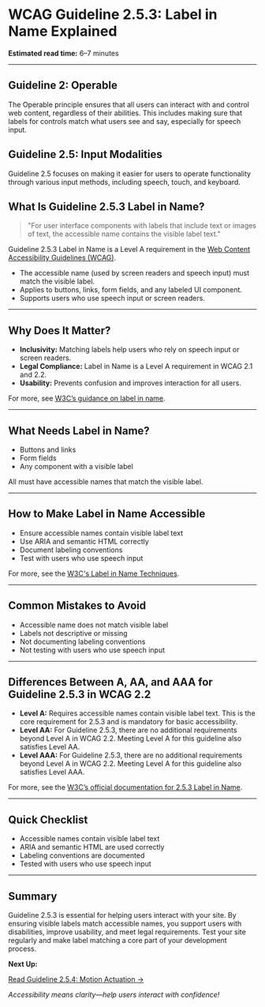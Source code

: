 <!--
title: 2.5.3 - Label in Name
series: Making the Web Accessible for All
description: A practical guide to WCAG Guideline 2.5.3 (Label in Name)—what it means, why it matters, and how to ensure visible labels match accessible names.
keywords: wcag 2.5.3, label in name, accessibility, web standards, digital inclusion
image: WCAG-Series-2-5-3.png
imageAlt: Blue text on yellow background saying, "Web Content Accessibiilty Guiedlines (WCAG) 2.5.3 Explained, Label in Name"
status: published
date: 2025-07-03
excerpt: This guideline ensures visible labels match accessible names for controls.
-->

# **WCAG Guideline 2.5.3: Label in Name Explained**

**Estimated read time:** 6–7 minutes

---

## **Guideline 2: Operable**

The Operable principle ensures that all users can interact with and control web content, regardless of their abilities. This includes making sure that labels for controls match what users see and say, especially for speech input.

## **Guideline 2.5: Input Modalities**

Guideline 2.5 focuses on making it easier for users to operate functionality through various input methods, including speech, touch, and keyboard.

## **What Is Guideline 2.5.3 Label in Name?**

<!-- [Illustration: User activating a button by voice command, label matches visible text] -->

> "For user interface components with labels that include text or images of text, the accessible name contains the visible label text."

Guideline 2.5.3 Label in Name is a Level A requirement in the [Web Content Accessibility Guidelines (WCAG)](https://www.w3.org/WAI/WCAG22/quickref/#label-in-name).

- The accessible name (used by screen readers and speech input) must match the visible label.
- Applies to buttons, links, form fields, and any labeled UI component.
- Supports users who use speech input or screen readers.

---

## **Why Does It Matter?**

<!-- [Infographic: User with speech input, matching label and accessible name] -->

- **Inclusivity:** Matching labels help users who rely on speech input or screen readers.
- **Legal Compliance:** Label in Name is a Level A requirement in WCAG 2.1 and 2.2.
- **Usability:** Prevents confusion and improves interaction for all users.

For more, see [W3C’s guidance on label in name](https://www.w3.org/WAI/WCAG22/Understanding/label-in-name.html).

---

## **What Needs Label in Name?**

<!-- [Grid: Buttons, links, form fields, all with matching labels] -->

- Buttons and links
- Form fields
- Any component with a visible label

All must have accessible names that match the visible label.

---

## **How to Make Label in Name Accessible**

<!-- [Side-by-side code snippets: Matching label and name, mismatched label]
[Example: Settings panel for labels] -->

- Ensure accessible names contain visible label text
- Use ARIA and semantic HTML correctly
- Document labeling conventions
- Test with users who use speech input

For more, see the [W3C's Label in Name Techniques](https://www.w3.org/WAI/WCAG22/Techniques/general/G208).

---

## **Common Mistakes to Avoid**

<!-- [Do/Don't graphic: Left side with matching label, right side with mismatched label] -->

- Accessible name does not match visible label
- Labels not descriptive or missing
- Not documenting labeling conventions
- Not testing with users who use speech input

---

## **Differences Between A, AA, and AAA for Guideline 2.5.3 in WCAG 2.2**

<!-- [Infographic: Three columns labeled A, AA, AAA with example requirements for each] -->

- **Level A:** Requires accessible names contain visible label text. This is the core requirement for 2.5.3 and is mandatory for basic accessibility.
- **Level AA:** For Guideline 2.5.3, there are no additional requirements beyond Level A in WCAG 2.2. Meeting Level A for this guideline also satisfies Level AA.
- **Level AAA:** For Guideline 2.5.3, there are no additional requirements beyond Level A in WCAG 2.2. Meeting Level A for this guideline also satisfies Level AAA.

For more, see the [W3C’s official documentation for 2.5.3 Label in Name](https://www.w3.org/WAI/WCAG22/Understanding/label-in-name.html).

---

## **Quick Checklist**

<!-- [Checklist graphic: Icons for each item (label, name, match, etc.)] -->

- Accessible names contain visible label text
- ARIA and semantic HTML are used correctly
- Labeling conventions are documented
- Tested with users who use speech input

---

## **Summary**

<!-- [Illustration: User activating a button by voice command] -->

Guideline 2.5.3 is essential for helping users interact with your site. By ensuring visible labels match accessible names, you support users with disabilities, improve usability, and meet legal requirements. Test your site regularly and make label matching a core part of your development process.

**Next Up:**

[Read Guideline 2.5.4: Motion Actuation →](WCAG-Guideline-2-5-4-Motion-Actuation-Explained)

*Accessibility means clarity—help users interact with confidence!*
